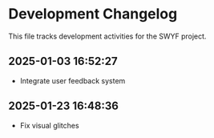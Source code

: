 # Development Changelog

This file tracks development activities for the SWYF project.

## 2025-01-03 16:52:27

- Integrate user feedback system

## 2025-01-23 16:48:36

- Fix visual glitches

